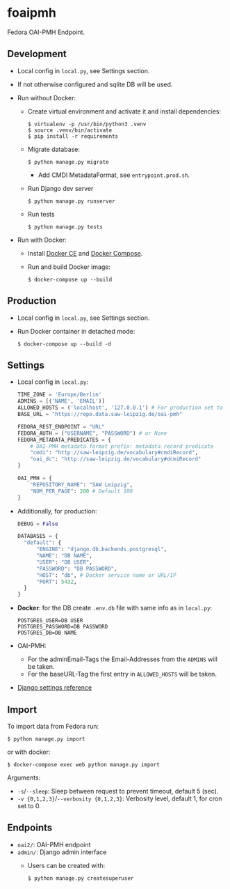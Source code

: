 # foaipmh
Fedora OAI-PMH Endpoint.

## Development
* Local config in `local.py`, see Settings section.
* If not otherwise configured and sqlite DB will be used.

* Run without Docker:
  * Create virtual environment and activate it and install dependencies:
    ```
    $ virtualenv -p /usr/bin/python3 .venv
    $ source .venv/bin/activate
    $ pip install -r requirements
    ```

  * Migrate database:

    ```$ python manage.py migrate```

    * Add CMDI MetadataFormat, see `entrypoint.prod.sh`.

  * Run Django dev server

    ```$ python manage.py runserver```

  * Run tests

    ```$ python manage.py tests```

* Run with Docker:
  * Install [Docker CE](https://docs.docker.com/install/) and [Docker Compose](https://docs.docker.com/compose/install/).
  * Run and build Docker image:

    ```$ docker-compose up --build```

## Production
* Local config in `local.py`, see Settings section.

* Run Docker container in detached mode:

  ```$ docker-compose up --build -d```


## Settings
* Local config in `local.py`:
  ```python
  TIME_ZONE = 'Europe/Berlin'
  ADMINS = [('NAME', 'EMAIL')]
  ALLOWED_HOSTS = ('localhost', '127.0.0.1') # For production set to ("DNS",)
  BASE_URL = "https://repo.data.saw-leipzig.de/oai-pmh"

  FEDORA_REST_ENDPOINT = "URL"
  FEDORA_AUTH = ("USERNAME", "PASSWORD") # or None
  FEDORA_METADATA_PREDICATES = {
      # OAI-PMH metadata format prefix: metadata record predicate
      "cmdi": "http://saw-leipzig.de/vocabulary#cmdiRecord",
      "oai_dc": "http://saw-leipzig.de/vocabulary#dcmiRecord"
  }

  OAI_PMH = {
      "REPOSITORY_NAME": "SAW Leipzig",
      "NUM_PER_PAGE": 200 # Default 100
  }
  ```

* Additionally, for production:
  ```python
  DEBUG = False

  DATABASES = {
    "default": {
        "ENGINE": "django.db.backends.postgresql",
        "NAME": "DB NAME",
        "USER": "DB USER",
        "PASSWORD": "DB PASSWORD",
        "HOST": "db", # Docker service name or URL/IP
        "PORT": 5432,
    }
  }
  ```
* **Docker**: for the DB create `.env.db` file with same info as in `local.py`:
  ```
  POSTGRES_USER=DB USER
  POSTGRES_PASSWORD=DB PASSWORD
  POSTGRES_DB=DB NAME
  ```
* OAI-PMH:
  * For the adminEmail-Tags the Email-Addresses from the `ADMINS` will be taken.
  * For the baseURL-Tag the first entry in `ALLOWED_HOSTS` will be taken.
* [Django settings reference](https://docs.djangoproject.com/en/3.1/ref/settings/)


## Import

To import data from Fedora run:

```$ python manage.py import```

or with docker:

```$ docker-compose exec web python manage.py import```

Arguments:
* `-s`/`--sleep`: Sleep between request to prevent timeout, default 5 (sec).
* `-v {0,1,2,3}`/`--verbosity {0,1,2,3}`: Verbosity level, default 1, for cron set to 0.

## Endpoints

* `oai2/`: OAI-PMH endpoint
* `admin/`: Django admin interface
  * Users can be created with:

    ```$ python manage.py createsuperuser```

